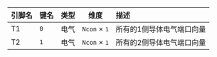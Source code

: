 <!--
DO NOT EDIT THIS FILE DIRECTLY.
This file is generated by tools/comp-docs.js.
All changes will be overwritten by regeneration.
-->

<slot class="model-pins">

| 引脚名 | 键名 | 类型 | 维度 | 描述 |
|:------ |:---- |:----:|:----:|:---- |
| T1 | `0` | 电气 | `Ncon` × <samp>1</samp> | 所有的1侧导体电气端口向量 |
| T2 | `1` | 电气 | `Ncon` × <samp>1</samp> | 所有的2侧导体电气端口向量 |

</slot>
